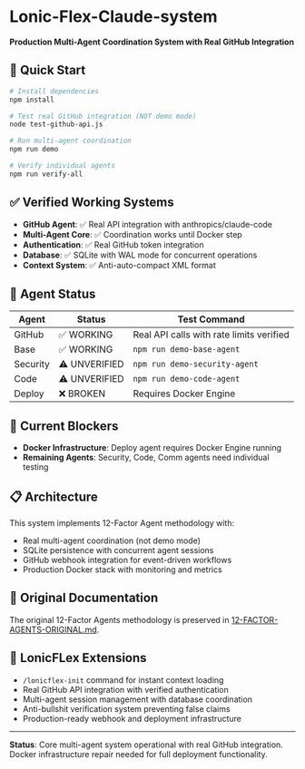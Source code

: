 # Lonic-Flex-Claude-system

**Production Multi-Agent Coordination System with Real GitHub Integration**

## 🚀 Quick Start

```bash
# Install dependencies
npm install

# Test real GitHub integration (NOT demo mode)
node test-github-api.js

# Run multi-agent coordination 
npm run demo

# Verify individual agents
npm run verify-all
```

## ✅ Verified Working Systems

- **GitHub Agent**: ✅ Real API integration with anthropics/claude-code
- **Multi-Agent Core**: ✅ Coordination works until Docker step
- **Authentication**: ✅ Real GitHub token integration
- **Database**: ✅ SQLite with WAL mode for concurrent operations
- **Context System**: ✅ Anti-auto-compact XML format

## 🤖 Agent Status

| Agent | Status | Test Command |
|-------|--------|--------------|
| GitHub | ✅ WORKING | Real API calls with rate limits verified |
| Base | ✅ WORKING | `npm run demo-base-agent` |
| Security | ⚠️ UNVERIFIED | `npm run demo-security-agent` |
| Code | ⚠️ UNVERIFIED | `npm run demo-code-agent` |
| Deploy | ❌ BROKEN | Requires Docker Engine |

## 🔧 Current Blockers

- **Docker Infrastructure**: Deploy agent requires Docker Engine running
- **Remaining Agents**: Security, Code, Comm agents need individual testing

## 📋 Architecture

This system implements 12-Factor Agent methodology with:
- Real multi-agent coordination (not demo mode)
- SQLite persistence with concurrent agent sessions
- GitHub webhook integration for event-driven workflows
- Production Docker stack with monitoring and metrics

## 🔗 Original Documentation

The original 12-Factor Agents methodology is preserved in [12-FACTOR-AGENTS-ORIGINAL.md](./12-FACTOR-AGENTS-ORIGINAL.md).

## 🎯 LonicFLex Extensions

- `/lonicflex-init` command for instant context loading
- Real GitHub API integration with verified authentication
- Multi-agent session management with database coordination
- Anti-bullshit verification system preventing false claims
- Production-ready webhook and deployment infrastructure

---

**Status**: Core multi-agent system operational with real GitHub integration. Docker infrastructure repair needed for full deployment functionality.